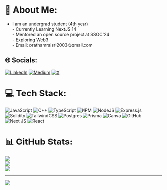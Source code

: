 # 💫 About Me:
- I am an undergrad student (4th year)<br>- Currently Learning NextJS 14<br>- Mentored an open source project at SSOC'24<br>- Exploring Web3<br>- Email: prathamrajsri2003@gmail.com


## 🌐 Socials:
[![LinkedIn](https://img.shields.io/badge/LinkedIn-%230077B5.svg?logo=linkedin&logoColor=white)](https://linkedin.com/in/https://www.linkedin.com/in/pratham-srivastava-047813258/) [![Medium](https://img.shields.io/badge/Medium-12100E?logo=medium&logoColor=white)](https://medium.com/@https://medium.com/@prathamrajsri2003) [![X](https://img.shields.io/badge/X-black.svg?logo=X&logoColor=white)](https://x.com/https://x.com/pratham_dev07) 

# 💻 Tech Stack:
![JavaScript](https://img.shields.io/badge/javascript-%23323330.svg?style=plastic&logo=javascript&logoColor=%23F7DF1E) ![C++](https://img.shields.io/badge/c++-%2300599C.svg?style=plastic&logo=c%2B%2B&logoColor=white) ![TypeScript](https://img.shields.io/badge/typescript-%23007ACC.svg?style=plastic&logo=typescript&logoColor=white) ![NPM](https://img.shields.io/badge/NPM-%23CB3837.svg?style=plastic&logo=npm&logoColor=white) ![NodeJS](https://img.shields.io/badge/node.js-6DA55F?style=plastic&logo=node.js&logoColor=white) ![Express.js](https://img.shields.io/badge/express.js-%23404d59.svg?style=plastic&logo=express&logoColor=%2361DAFB) ![Solidity](https://img.shields.io/badge/Solidity-%23363636.svg?style=plastic&logo=solidity&logoColor=white) ![TailwindCSS](https://img.shields.io/badge/tailwindcss-%2338B2AC.svg?style=plastic&logo=tailwind-css&logoColor=white) ![Postgres](https://img.shields.io/badge/postgres-%23316192.svg?style=plastic&logo=postgresql&logoColor=white) ![Prisma](https://img.shields.io/badge/Prisma-3982CE?style=plastic&logo=Prisma&logoColor=white) ![Canva](https://img.shields.io/badge/Canva-%2300C4CC.svg?style=plastic&logo=Canva&logoColor=white) ![GitHub](https://img.shields.io/badge/github-%23121011.svg?style=plastic&logo=github&logoColor=white) ![Next JS](https://img.shields.io/badge/Next-black?style=plastic&logo=next.js&logoColor=white) ![React](https://img.shields.io/badge/react-%2320232a.svg?style=plastic&logo=react&logoColor=%2361DAFB)
# 📊 GitHub Stats:
![](https://github-readme-stats.vercel.app/api?username=pratham-srivastava-07&theme=dark&hide_border=true&include_all_commits=false&count_private=true)<br/>
![](https://github-readme-streak-stats.herokuapp.com/?user=pratham-srivastava-07&theme=dark&hide_border=true)<br/>
![](https://github-readme-stats.vercel.app/api/top-langs/?username=pratham-srivastava-07&theme=dark&hide_border=true&include_all_commits=false&count_private=true&layout=compact)

---
[![](https://visitcount.itsvg.in/api?id=pratham-srivastava-07&icon=0&color=0)](https://visitcount.itsvg.in)

<!-- Proudly created with GPRM ( https://gprm.itsvg.in ) -->
